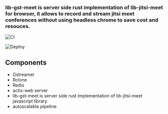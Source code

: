 ### lib-gst-meet is server side rust implementation of lib-jitsi-meet for browser, it allows to record and stream jitsi meet conferences without using headless chrome to save cost and resouces.

![CI](https://github.com/patrick-fitzgerald/actix-web-docker-example/workflows/CI/badge.svg)

![Deploy](https://github.com/patrick-fitzgerald/actix-web-docker-example/workflows/Deploy/badge.svg?branch=develop)


## Components 

 - Gstreamer
 - Rclone
 - Redis
 - actix-web server
 - lib-gst-meet is server side rust implementation of lib-jitsi-meet javascript library
 - autoscalable pipeline
